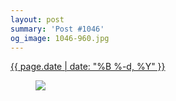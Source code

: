 ```yaml
---
layout: post
summary: 'Post #1046'
og_image: 1046-960.jpg
---
```


<p>
 <time>
  <a href="/1046">
   {{ page.date | date: "%B %-d, %Y" }}
  </a>
 </time>
 <a href="/1046">
  <figure data-taken="12/4/2019">
   <img sizes="(min-width: 700px) 50vw, calc(100vw - 2rem)" src="{{ site.assets_url }}/1046-480.jpg" srcset="{{ site.assets_url }}/1046-240.jpg 240w, {{ site.assets_url }}/1046-480.jpg 480w, {{ site.assets_url }}/1046-720.jpg 720w, {{ site.assets_url }}/1046-960.jpg 960w"/>
  </figure>
 </a>
</p>
